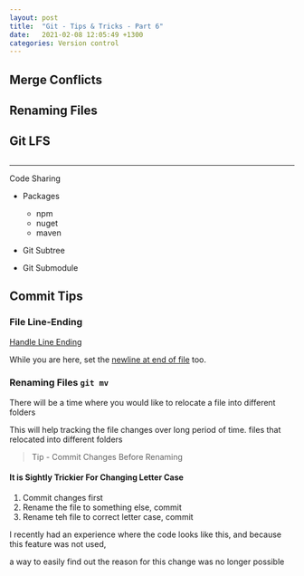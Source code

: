```yaml
---
layout: post
title:  "Git - Tips & Tricks - Part 6"
date:   2021-02-08 12:05:49 +1300
categories: Version control
---
```


## Merge Conflicts

## Renaming Files

## Git LFS

## 

---

Code Sharing

- Packages
    - npm
    - nuget
    - maven

- Git Subtree

- Git Submodule

## Commit Tips

### File Line-Ending

[Handle Line Ending](https://docs.github.com/en/github/using-git/configuring-git-to-handle-line-endings)

While you are here, set the [newline at end of file](https://thoughtbot.com/blog/no-newline-at-end-of-file) too.

### Renaming Files `git mv`

There will be a time where you would like to relocate a file into different folders 

This will help tracking the file changes over long period of time.
files that relocated into different folders

> Tip - Commit Changes Before Renaming

#### It is Sightly Trickier For Changing Letter Case

1. Commit changes first
1. Rename the file to something else, commit
1. Rename teh file to correct letter case, commit

I recently had an experience where the code looks like this, and because this feature was not used,

a way to easily find out the reason for this change was no longer possible
